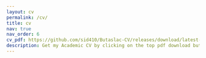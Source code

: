 ```yaml
---
layout: cv
permalink: /cv/
title: cv
nav: true
nav_order: 6
cv_pdf: https://github.com/sid410/Butaslac-CV/releases/download/latest-release/butaslac_cv.pdf
description: Get my Academic CV by clicking on the top pdf download button, or compile it from https://github.com/sid410/Butaslac-CV
---
```

